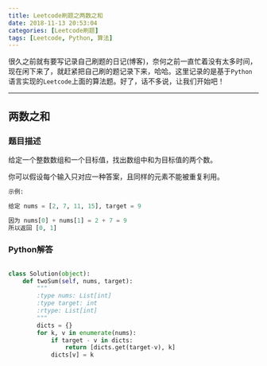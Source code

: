 ```yaml
---
title: Leetcode刷题之两数之和
date: 2018-11-13 20:53:04
categories: [Leetcode刷题]
tags: [Leetcode, Python, 算法]
---
```


很久之前就有要写记录自己刷题的日记(博客)，奈何之前一直忙着没有太多时间，现在闲下来了，就赶紧把自己刷的题记录下来，哈哈。这里记录的是基于`Python`语言实现的`Leetcode`上面的算法题。好了，话不多说，让我们开始吧！
<!--moree-->

---

## 两数之和

### 题目描述

给定一个整数数组和一个目标值，找出数组中和为目标值的两个数。

你可以假设每个输入只对应一种答案，且同样的元素不能被重复利用。

```Python
示例:

给定 nums = [2, 7, 11, 15], target = 9

因为 nums[0] + nums[1] = 2 + 7 = 9
所以返回 [0, 1]

```

### Python解答

```Python

class Solution(object):
    def twoSum(self, nums, target):
        """
        :type nums: List[int]
        :type target: int
        :rtype: List[int]
        """
        dicts = {}
        for k, v in enumerate(nums):
            if target - v in dicts:
                return [dicts.get(target-v), k]
            dicts[v] = k

```
